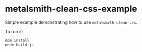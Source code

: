 # metalsmith-clean-css-example

Simple example demonstrating how to use `metalsmith-clean-css`.

To run it:

```sh
npm install
node build.js
```
